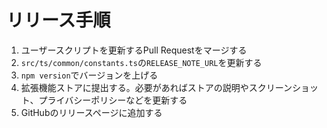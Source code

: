 # リリース手順

1. ユーザースクリプトを更新するPull Requestをマージする
2. ``src/ts/common/constants.ts``の``RELEASE_NOTE_URL``を更新する
3. ``npm version``でバージョンを上げる
4. 拡張機能ストアに提出する。必要があればストアの説明やスクリーンショット、プライバシーポリシーなどを更新する
5. GitHubのリリースページに追加する
